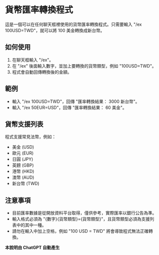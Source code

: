 # 貨幣匯率轉換程式

這是一個可以在任何聊天框裡使用的貨幣匯率轉換程式。只需要輸入 "/ex 100USD=TWD"，就可以將 100 美金轉換成新台幣。


## 如何使用

1. 在聊天框輸入 "/ex"。
2. 在 "/ex" 後面輸入數字，並加上要轉換的貨幣類型，例如 "100USD=TWD"。
3. 程式會自動回傳轉換後的金額。


## 範例

* 輸入 "/ex 100USD=TWD"，回傳 "匯率轉換結果： 3000 新台幣"。
* 輸入 "/ex 50EUR=USD"，回傳 "匯率轉換結果： 60 美金"。


## 貨幣支援列表

程式支援常見法幣，例如：

* 美金 (USD)
* 歐元 (EUR)
* 日圓 (JPY)
* 英鎊 (GBP)
* 港幣 (HKD)
* 澳幣 (AUD)
* 新台幣 (TWD)


## 注意事項

* 目前匯率數據是從開放資料平台取得，僅供參考，實際匯率以銀行公告為準。
* 輸入格式必須為 "{數字}{貨幣類型}={貨幣類型}"，且貨幣類型必須為支援列表中的其中一種。
* 請勿在輸入中加上空格，例如 "100 USD = TWD" 將會導致程式無法正確轉換。

**本說明由 ChatGPT 自動產生**
